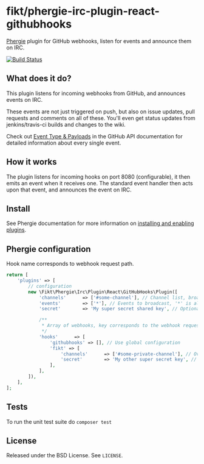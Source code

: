 # fikt/phergie-irc-plugin-react-githubhooks

[Phergie](http://github.com/phergie/phergie-irc-bot-react/) plugin for GitHub webhooks, listen for events and announce them on IRC.

[![Build Status](https://secure.travis-ci.org/Fikt/phergie-irc-plugin-react-githubhooks.png?branch=master)](http://travis-ci.org/Fikt/phergie-irc-plugin-react-githubhooks)

## What does it do?

This plugin listens for incoming webhooks from GitHub, and announces events on IRC.

These events are not just triggered on push, but also on issue updates, pull requests and comments on all of these. You'll even get status updates from jenkins/travis-ci builds and changes to the wiki.

Check out [Event Type & Payloads](https://developer.github.com/v3/activity/events/types/) in the GitHub API documentation for detailed information about every single event.

## How it works

The plugin listens for incoming hooks on port 8080 (configurable), it then emits an event when it receives one. The standard event handler then acts upon that event, and announces the event on IRC.

## Install

See Phergie documentation for more information on [installing and enabling plugins](https://github.com/phergie/phergie-irc-bot-react/wiki/Usage#plugins).

## Phergie configuration

Hook name corresponds to webhook request path.

```php
return [
    'plugins' => [
        // configuration
        new \Fikt\Phergie\Irc\Plugin\React\GitHubHooks\Plugin([
            'channels'      => ['#some-channel'], // Channel list, broadcast events to these channels
            'events'        => ['*'], // Events to broadcast, '*' is all events.
            'secret'        => 'My super secret shared key', // Optional (but recommended) secret key, used to verify the message is actually from GitHub

            /**
             * Array of webhooks, key corresponds to the webhook request path
             */
            'hooks'      => [
                'githubhooks' => [], // Use global configuration
                'fikt' => [
                    'channels'      => ['#some-private-channel'], // Override global configuration
                    'secret'        => 'My other super secret key', // Override global configuration
                ],
            ],
        ]),
    ],
];
```

## Tests

To run the unit test suite do `composer test`

## License

Released under the BSD License. See `LICENSE`.
